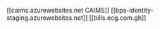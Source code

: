 [[caims.azurewebsites.net   CAIMS]]
[[bps-identity-staging.azurewebsites.net]]
[[bills.ecg.com.gh]]
